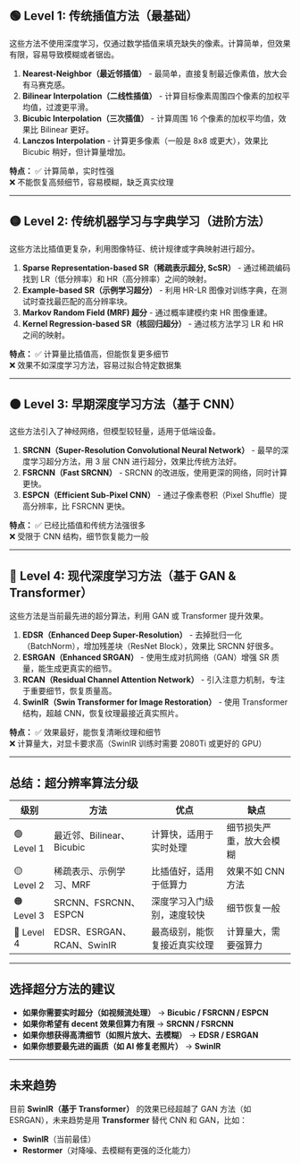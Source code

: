 ## **🟢 Level 1: 传统插值方法（最基础）**

这些方法不使用深度学习，仅通过数学插值来填充缺失的像素。计算简单，但效果有限，容易导致模糊或者锯齿。

1. **Nearest-Neighbor（最近邻插值）** - 最简单，直接复制最近像素值，放大会有马赛克感。
2. **Bilinear Interpolation（二线性插值）** - 计算目标像素周围四个像素的加权平均值，过渡更平滑。
3. **Bicubic Interpolation（三次插值）** - 计算周围 16 个像素的加权平均值，效果比 Bilinear 更好。
4. **Lanczos Interpolation** - 计算更多像素（一般是 8x8 或更大），效果比 Bicubic 稍好，但计算量增加。

**特点：** ✅ 计算简单，实时性强  
❌ 不能恢复高频细节，容易模糊，缺乏真实纹理

---

## **🟡 Level 2: 传统机器学习与字典学习（进阶方法）**

这些方法比插值更复杂，利用图像特征、统计规律或字典映射进行超分。

1. **Sparse Representation-based SR（稀疏表示超分, ScSR）** - 通过稀疏编码找到 LR（低分辨率）和 HR（高分辨率）之间的映射。
2. **Example-based SR（示例学习超分）** - 利用 HR-LR 图像对训练字典，在测试时查找最匹配的高分辨率块。
3. **Markov Random Field (MRF) 超分** - 通过概率建模约束 HR 图像重建。
4. **Kernel Regression-based SR（核回归超分）** - 通过核方法学习 LR 和 HR 之间的映射。

**特点：** ✅ 计算量比插值高，但能恢复更多细节  
❌ 效果不如深度学习方法，容易过拟合特定数据集

---

## **🟠 Level 3: 早期深度学习方法（基于 CNN）**

这些方法引入了神经网络，但模型较轻量，适用于低端设备。

1. **SRCNN（Super-Resolution Convolutional Neural Network）** - 最早的深度学习超分方法，用 3 层 CNN 进行超分，效果比传统方法好。
2. **FSRCNN（Fast SRCNN）** - SRCNN 的改进版，使用更深的网络，同时计算更快。
3. **ESPCN（Efficient Sub-Pixel CNN）** - 通过子像素卷积（Pixel Shuffle）提高分辨率，比 FSRCNN 更快。

**特点：** ✅ 已经比插值和传统方法强很多  
❌ 受限于 CNN 结构，细节恢复能力一般

---

## **🔴 Level 4: 现代深度学习方法（基于 GAN & Transformer）**

这些方法是当前最先进的超分算法，利用 GAN 或 Transformer 提升效果。

1. **EDSR（Enhanced Deep Super-Resolution）** - 去掉批归一化（BatchNorm），增加残差块（ResNet Block），效果比 SRCNN 好很多。
2. **ESRGAN（Enhanced SRGAN）** - 使用生成对抗网络（GAN）增强 SR 质量，能生成更真实的细节。
3. **RCAN（Residual Channel Attention Network）** - 引入注意力机制，专注于重要细节，恢复质量高。
4. **SwinIR（Swin Transformer for Image Restoration）** - 使用 Transformer 结构，超越 CNN，恢复纹理最接近真实照片。

**特点：** ✅ 效果最好，能恢复清晰纹理和细节  
❌ 计算量大，对显卡要求高（SwinIR 训练时需要 2080Ti 或更好的 GPU）

---

## **总结：超分辨率算法分级**

|级别|方法|优点|缺点|
|---|---|---|---|
|🟢 Level 1|最近邻、Bilinear、Bicubic|计算快，适用于实时处理|细节损失严重，放大会模糊|
|🟡 Level 2|稀疏表示、示例学习、MRF|比插值好，适用于低算力|效果不如 CNN 方法|
|🟠 Level 3|SRCNN、FSRCNN、ESPCN|深度学习入门级别，速度较快|细节恢复一般|
|🔴 Level 4|EDSR、ESRGAN、RCAN、SwinIR|最高级别，能恢复接近真实纹理|计算量大，需要强算力|

---

## **选择超分方法的建议**

- **如果你需要实时超分（如视频流处理）** → **Bicubic / FSRCNN / ESPCN**
- **如果你希望有 decent 效果但算力有限** → **SRCNN / FSRCNN**
- **如果你想获得高清细节（如照片放大、去模糊）** → **EDSR / ESRGAN**
- **如果你想要最先进的画质（如 AI 修复老照片）** → **SwinIR**

---

## **未来趋势**

目前 **SwinIR（基于 Transformer）** 的效果已经超越了 GAN 方法（如 ESRGAN），未来趋势是用 **Transformer** 替代 CNN 和 GAN，比如：

- **SwinIR**（当前最佳）
- **Restormer**（对降噪、去模糊有更强的泛化能力）